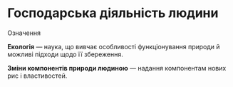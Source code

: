 # Господарська дiяльнiсть людини

<div class="eoz-wrap">
<span class="eoz">Означення</span>
<div class="eoz-text">
<p><b>Екологiя</b> — наука, що вивчає особливостi функцiонування природи й можливi пiдходи щодо її збереження.</p>

<b>Змiни компонентiв природи людиною</b> — надання компонентам нових рис i властивостей.
</div>
</div>

